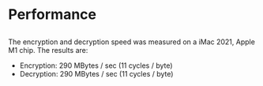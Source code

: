 # Performance

## 
The encryption and decryption speed was measured on a iMac 2021, Apple M1 chip. The results are:

* Encryption: 290 MBytes / sec (11 cycles / byte)
* Decryption: 290 MBytes / sec (11 cycles / byte)

